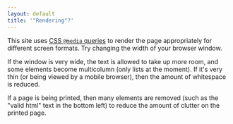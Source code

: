 ```yaml
---
layout: default
title: '"Rendering"?'
---
```


This site uses [CSS `@media` queries](https://developer.mozilla.org/en/CSS/Media_queries) to render the page appropriately for different screen formats. Try changing the width of your browser window.

If the window is very wide, the text is allowed to take up more room, and some elements become multicolumn (only lists at the moment). If it's very thin (or being viewed by a mobile browser), then the amount of whitespace is reduced.

If a page is being printed, then many elements are removed (such as the "valid html" text in the bottom left) to reduce the amount of clutter on the printed page.

